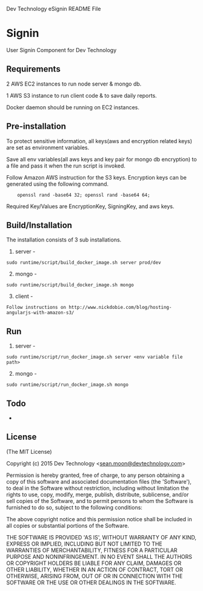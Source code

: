 Dev Technology eSignin README File

# Signin

  User Signin Component for Dev Technology
  
## Requirements
  2 AWS EC2 instances to run node server & mongo db.
  
  1 AWS S3 instance to run client code & to save daily reports.
  
  Docker daemon should be running on EC2 instances.
  
## Pre-installation
  To protect sensitive information, all keys(aws and encryption related keys) are set as environment variables.
  
  Save all env variables(all aws keys and key pair for mongo db encryption) to a file and pass it when the run script is invoked.
  
  Follow Amazon AWS instruction for the S3 keys. 
  Encryption keys can be generated using the following command.
  
    	openssl rand -base64 32; openssl rand -base64 64;
    	
  Required Key/Values are EncryptionKey, SigningKey, and aws keys.

## Build/Installation
  The installation consists of 3 sub installations.
  
  1. server - 
  
  	sudo runtime/script/build_docker_image.sh server prod/dev
  2. mongo -
  
  	sudo runtime/script/build_docker_image.sh mongo 
  3. client -
  
  	Follow instructions on http://www.nickdobie.com/blog/hosting-angularjs-with-amazon-s3/
  	
## Run
  1. server - 
  
  	sudo runtime/script/run_docker_image.sh server <env variable file path>
  	
  2. mongo -
  
  	sudo runtime/script/run_docker_image.sh mongo
  	
## Todo

  * 

## License 

(The MIT License)

Copyright (c) 2015 Dev Technology &lt;sean.moon@devtechnology.com&gt;

Permission is hereby granted, free of charge, to any person obtaining
a copy of this software and associated documentation files (the
'Software'), to deal in the Software without restriction, including
without limitation the rights to use, copy, modify, merge, publish,
distribute, sublicense, and/or sell copies of the Software, and to
permit persons to whom the Software is furnished to do so, subject to
the following conditions:

The above copyright notice and this permission notice shall be
included in all copies or substantial portions of the Software.

THE SOFTWARE IS PROVIDED 'AS IS', WITHOUT WARRANTY OF ANY KIND,
EXPRESS OR IMPLIED, INCLUDING BUT NOT LIMITED TO THE WARRANTIES OF
MERCHANTABILITY, FITNESS FOR A PARTICULAR PURPOSE AND NONINFRINGEMENT.
IN NO EVENT SHALL THE AUTHORS OR COPYRIGHT HOLDERS BE LIABLE FOR ANY
CLAIM, DAMAGES OR OTHER LIABILITY, WHETHER IN AN ACTION OF CONTRACT,
TORT OR OTHERWISE, ARISING FROM, OUT OF OR IN CONNECTION WITH THE
SOFTWARE OR THE USE OR OTHER DEALINGS IN THE SOFTWARE.
